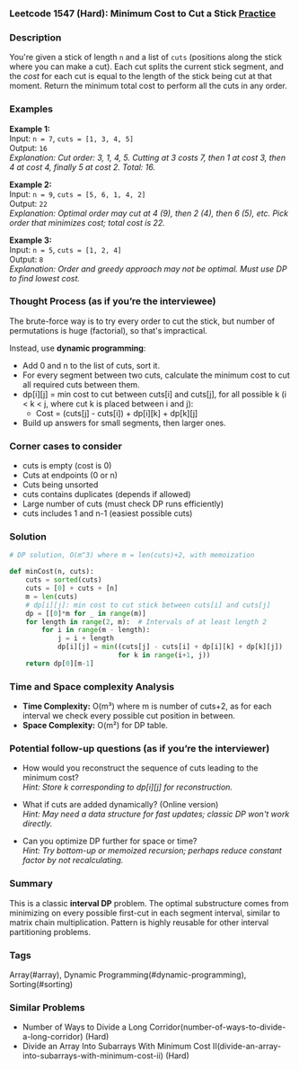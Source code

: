 ### Leetcode 1547 (Hard): Minimum Cost to Cut a Stick [Practice](https://leetcode.com/problems/minimum-cost-to-cut-a-stick)

### Description  
You're given a stick of length `n` and a list of `cuts` (positions along the stick where you can make a cut). Each cut splits the current stick segment, and the *cost* for each cut is equal to the length of the stick being cut at that moment. Return the minimum total cost to perform all the cuts in any order.

### Examples  

**Example 1:**  
Input: `n = 7`, `cuts = [1, 3, 4, 5]`  
Output: `16`  
*Explanation: Cut order: 3, 1, 4, 5. Cutting at 3 costs 7, then 1 at cost 3, then 4 at cost 4, finally 5 at cost 2. Total: 16.*

**Example 2:**  
Input: `n = 9`, `cuts = [5, 6, 1, 4, 2]`  
Output: `22`  
*Explanation: Optimal order may cut at 4 (9), then 2 (4), then 6 (5), etc. Pick order that minimizes cost; total cost is 22.*

**Example 3:**  
Input: `n = 5`, `cuts = [1, 2, 4]`  
Output: `8`  
*Explanation: Order and greedy approach may not be optimal. Must use DP to find lowest cost.*

### Thought Process (as if you’re the interviewee)  
The brute-force way is to try every order to cut the stick, but number of permutations is huge (factorial), so that's impractical.

Instead, use **dynamic programming**: 
- Add 0 and n to the list of cuts, sort it.
- For every segment between two cuts, calculate the minimum cost to cut all required cuts between them.
- dp[i][j] = min cost to cut between cuts[i] and cuts[j], for all possible k (i < k < j, where cut k is placed between i and j):
  - Cost = (cuts[j] - cuts[i]) + dp[i][k] + dp[k][j]
- Build up answers for small segments, then larger ones.

### Corner cases to consider  
- cuts is empty (cost is 0)
- Cuts at endpoints (0 or n)
- Cuts being unsorted
- cuts contains duplicates (depends if allowed)
- Large number of cuts (must check DP runs efficiently)
- cuts includes 1 and n-1 (easiest possible cuts)

### Solution

```python
# DP solution, O(m^3) where m = len(cuts)+2, with memoization

def minCost(n, cuts):
    cuts = sorted(cuts)
    cuts = [0] + cuts + [n]
    m = len(cuts)
    # dp[i][j]: min cost to cut stick between cuts[i] and cuts[j]
    dp = [[0]*m for _ in range(m)]
    for length in range(2, m):  # Intervals of at least length 2
        for i in range(m - length):
            j = i + length
            dp[i][j] = min((cuts[j] - cuts[i] + dp[i][k] + dp[k][j])
                           for k in range(i+1, j))
    return dp[0][m-1]
```

### Time and Space complexity Analysis  
- **Time Complexity:** O(m³) where m is number of cuts+2, as for each interval we check every possible cut position in between.
- **Space Complexity:** O(m²) for DP table.

### Potential follow-up questions (as if you’re the interviewer)  

- How would you reconstruct the sequence of cuts leading to the minimum cost?  
  *Hint: Store k corresponding to dp[i][j] for reconstruction.*

- What if cuts are added dynamically? (Online version)  
  *Hint: May need a data structure for fast updates; classic DP won't work directly.*

- Can you optimize DP further for space or time?  
  *Hint: Try bottom-up or memoized recursion; perhaps reduce constant factor by not recalculating.*

### Summary
This is a classic **interval DP** problem. The optimal substructure comes from minimizing on every possible first-cut in each segment interval, similar to matrix chain multiplication. Pattern is highly reusable for other interval partitioning problems.

### Tags
Array(#array), Dynamic Programming(#dynamic-programming), Sorting(#sorting)

### Similar Problems
- Number of Ways to Divide a Long Corridor(number-of-ways-to-divide-a-long-corridor) (Hard)
- Divide an Array Into Subarrays With Minimum Cost II(divide-an-array-into-subarrays-with-minimum-cost-ii) (Hard)